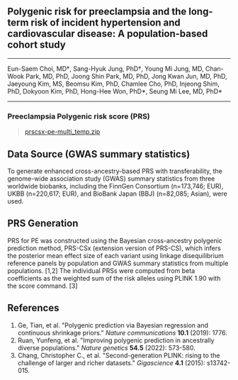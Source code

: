 ## Polygenic risk for preeclampsia and the long-term risk of incident hypertension and cardiovascular disease: A population-based cohort study

---
Eun-Saem Choi, MD†, Sang-Hyuk Jung, PhD†, Young Mi Jung, MD, Chan-Wook Park, MD, PhD, Joong Shin Park, MD, PhD, Jong Kwan Jun, MD, PhD, Jaeyoung Kim, MS, Beomsu Kim, PhD, Chamlee Cho, PhD, Injeong Shim, PhD, Dokyoon Kim, PhD, Hong-Hee Won, PhD*, Seung Mi Lee, MD, PhD*

---

### Preeclampsia Polygenic risk score (PRS)
> [prscsx-pe-multi_temp.zip](https://github.com/normalhyuk/pe-prs-csx/blob/main/prs-model/prscsx-pe-multi_temp.zip)

## Data Source (GWAS summary statistics)
To generate enhanced cross-ancestry-based PRS with transferability, the genome-wide association study (GWAS) summary statistics from three worldwide biobanks, including the FinnGen Consortium (n=173,746; EUR), UKBB (n=220,617; EUR), and BioBank Japan (BBJ) (n=82,085; Asian), were used.

## PRS Generation
PRS for PE was constructed using the Bayesian cross-ancestry polygenic prediction method, PRS-CSx (extension version of PRS-CS), which infers the posterior mean effect size of each variant using linkage disequilibrium reference panels by population and GWAS summary statistics from multiple populations. [1,2] The individual PRSs were computed from beta coefficients as the weighted sum of the risk alleles using PLINK 1.90 with the score command. [3]


## References
1.	Ge, Tian, et al. "Polygenic prediction via Bayesian regression and continuous shrinkage priors." _Nature communications_ **10.1** (2019): 1776.
2.	Ruan, Yunfeng, et al. "Improving polygenic prediction in ancestrally diverse populations." _Nature genetics_ **54.5** (2022): 573-580.
3.	Chang, Christopher C., et al. "Second-generation PLINK: rising to the challenge of larger and richer datasets." _Gigascience_ **4.1** (2015): s13742-015.
